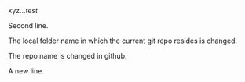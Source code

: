 xyz...*test*

Second line.

The local folder name in which the current git repo resides is changed.

The repo name is changed in github.

A new line.
